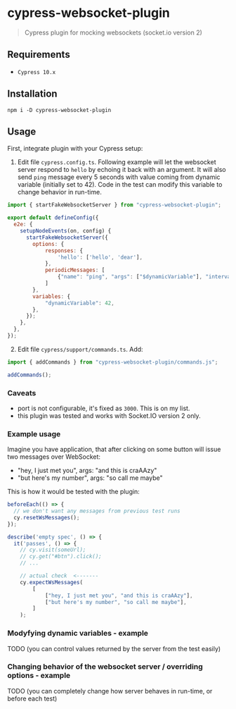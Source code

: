 # cypress-websocket-plugin

> Cypress plugin for mocking websockets (socket.io version 2)

## Requirements

* `Cypress 10.x`

## Installation

```shell
npm i -D cypress-websocket-plugin
```

## Usage

First, integrate plugin with your Cypress setup:

1. Edit file `cypress.config.ts`. Following example will let the websocket server respond
   to `hello` by echoing it back with an argument. It will also send `ping` message every
   5 seconds with value coming from dynamic variable (initially set to 42). Code in the
   test can modify this variable to change behavior in run-time.
```js
import { startFakeWebsocketServer } from "cypress-websocket-plugin";

export default defineConfig({
  e2e: {
    setupNodeEvents(on, config) {
      startFakeWebsocketServer({
        options: {
            responses: {
                'hello': ['hello', 'dear'],
            },
            periodicMessages: [
                {"name": "ping", "args": ["$dynamicVariable"], "interval": 5000},
            ]
        },
        variables: {
            "dynamicVariable": 42,
        },
      });
    },
  },
});
```
2. Edit file `cypress/support/commands.ts`. Add:
```js
import { addCommands } from "cypress-websocket-plugin/commands.js";

addCommands();
```

### Caveats

* port is not configurable, it's fixed as `3000`. This is on my list.
* this plugin was tested and works with Socket.IO version 2 only.

### Example usage

Imagine you have application, that after clicking on some button will issue two
messages over WebSocket:

* "hey, I just met you", args: "and this is craAAzy"
* "but here's my number", args: "so call me maybe"

This is how it would be tested with the plugin:

```js
beforeEach(() => {
  // we don't want any messages from previous test runs
  cy.resetWsMessages();
});

describe('empty spec', () => {
  it('passes', () => {
    // cy.visit(someUrl);
    // cy.get("#btn").click();
    // ...

    // actual check  <-------
    cy.expectWsMessages(
        [
            ["hey, I just met you", "and this is craAAzy"],
            ["but here's my number", "so call me maybe"],
        ]
    );
```

### Modyfying dynamic variables - example

TODO (you can control values returned by the server from the test easily)

### Changing behavior of the websocket server / overriding options - example

TODO (you can completely change how server behaves in run-time, or before each test)

